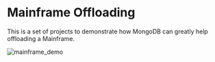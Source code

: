 # Mainframe Offloading

This is a set of projects to demonstrate how MongoDB can greatly help offloading a Mainframe.

![mainframe_demo](/docs/mainframe_demo.png "mainframe_demo")
